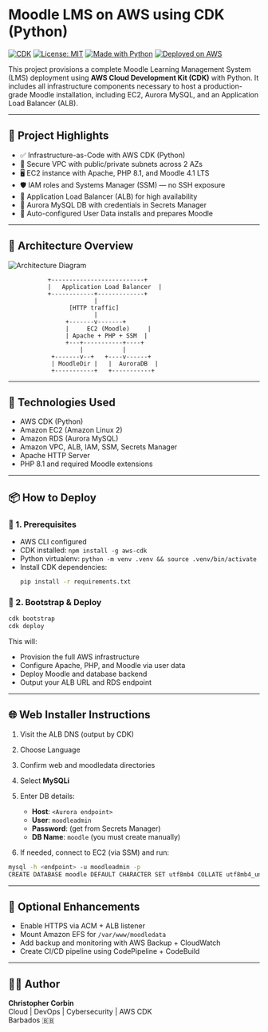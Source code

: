 # Moodle LMS on AWS using CDK (Python)

[![CDK](https://img.shields.io/badge/AWS%20CDK-Python-blue)](https://docs.aws.amazon.com/cdk/)
[![License: MIT](https://img.shields.io/badge/License-MIT-yellow.svg)](https://opensource.org/licenses/MIT)
[![Made with Python](https://img.shields.io/badge/Made%20with-Python%203.11-blue)](https://www.python.org/)
[![Deployed on AWS](https://img.shields.io/badge/Deployed%20on-AWS-orange)](https://aws.amazon.com/)

This project provisions a complete Moodle Learning Management System (LMS) deployment using **AWS Cloud Development Kit (CDK)** with Python. It includes all infrastructure components necessary to host a production-grade Moodle installation, including EC2, Aurora MySQL, and an Application Load Balancer (ALB).

---

## 🚀 Project Highlights

- ✅ Infrastructure-as-Code with AWS CDK (Python)
- 🧱 Secure VPC with public/private subnets across 2 AZs
- 🖥️ EC2 instance with Apache, PHP 8.1, and Moodle 4.1 LTS
- 🛡️ IAM roles and Systems Manager (SSM) — no SSH exposure
- 📶 Application Load Balancer (ALB) for high availability
- 🔐 Aurora MySQL DB with credentials in Secrets Manager
- 📄 Auto-configured User Data installs and prepares Moodle

---

## 🧰 Architecture Overview

![Architecture Diagram](https://raw.githubusercontent.com/your-username/moodle-lms-on-aws/main/assets/moodle_architecture.png)

```
           +--------------------------+
           |   Application Load Balancer  |
           +------------+-------------+
                        |
                 [HTTP traffic]
                        |
                +-------v-------+
                |     EC2 (Moodle)     |
                | Apache + PHP + SSM  |
                +---+-----------+----+
                    |           |
            +-------v--+   +----v------+
            | MoodleDir |   |  AuroraDB  |
            +-----------+   +-----------+
```

---

## 📝 Technologies Used

- AWS CDK (Python)
- Amazon EC2 (Amazon Linux 2)
- Amazon RDS (Aurora MySQL)
- Amazon VPC, ALB, IAM, SSM, Secrets Manager
- Apache HTTP Server
- PHP 8.1 and required Moodle extensions

---

## 📦 How to Deploy

### 🔧 1. Prerequisites

- AWS CLI configured
- CDK installed: `npm install -g aws-cdk`
- Python virtualenv: `python -m venv .venv && source .venv/bin/activate`
- Install CDK dependencies:
  ```bash
  pip install -r requirements.txt
  ```

### 🚀 2. Bootstrap & Deploy

```bash
cdk bootstrap
cdk deploy
```

This will:
- Provision the full AWS infrastructure
- Configure Apache, PHP, and Moodle via user data
- Deploy Moodle and database backend
- Output your ALB URL and RDS endpoint

---

## 🌐 Web Installer Instructions

1. Visit the ALB DNS (output by CDK)
2. Choose Language
3. Confirm web and moodledata directories
4. Select **MySQLi**
5. Enter DB details:
   - **Host**: `<Aurora endpoint>`
   - **User**: `moodleadmin`
   - **Password**: (get from Secrets Manager)
   - **DB Name**: `moodle` (you must create manually)

6. If needed, connect to EC2 (via SSM) and run:
```bash
mysql -h <endpoint> -u moodleadmin -p
CREATE DATABASE moodle DEFAULT CHARACTER SET utf8mb4 COLLATE utf8mb4_unicode_ci;
```

---

## 🔐 Optional Enhancements

- Enable HTTPS via ACM + ALB listener
- Mount Amazon EFS for `/var/www/moodledata`
- Add backup and monitoring with AWS Backup + CloudWatch
- Create CI/CD pipeline using CodePipeline + CodeBuild

---

## 🧑‍💻 Author

**Christopher Corbin**  
Cloud | DevOps | Cybersecurity | AWS CDK  
Barbados 🇧🇧

